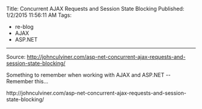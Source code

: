 Title: Concurrent AJAX Requests and Session State Blocking
Published: 1/2/2015 11:56:11 AM
Tags:
- re-blog
- AJAX
- ASP.NET
---
Source: http://johnculviner.com/asp-net-concurrent-ajax-requests-and-session-state-blocking/
<p>Something to remember when working with AJAX and ASP.NET -- Remember this...</p>
<p>http://johnculviner.com/asp-net-concurrent-ajax-requests-and-session-state-blocking/</p>
